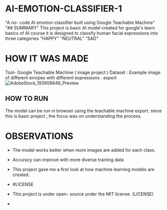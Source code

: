 # AI-EMOTION-CLASSIFIER-1
"A no- code AI  emotion classifier built using Google Teachable Machine"
"## SUMMARY" 
This project is basic AI model created for google's learn basics of AI course
it is designed to classify human facial expressions into three categories
"HAPPY" 
"NEUTRAL" 
"SAD"
# HOW IT WAS MADE
Tool- Google Teachable Machine ( image project )
Dataset : Example image of different emojies with different expressions .
export ![AdobeStock_193908646_Preview](https://github.com/user-attachments/assets/73117b7a-3326-4ad6-bd70-838fc1c22d11)
##  HOW TO RUN
The model can be run in browser using the teachable machine export. since this is basic project , the focus was on understanding the process.

# OBSERVATIONS 
- The model works better when more images are added for each class.
- Accuracy can improve with more diverse training data
- This project gave me a first look at how machine learning models are created.

- #LICENSE
- This project is under open- source under the MIT license. (LICENSE)
- 
